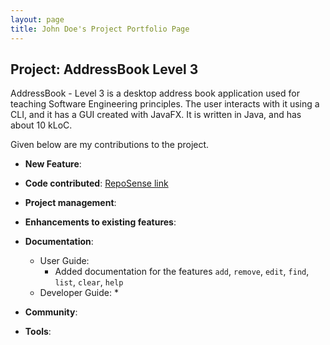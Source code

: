 ```yaml
---
layout: page
title: John Doe's Project Portfolio Page
---
```


## Project: AddressBook Level 3

AddressBook - Level 3 is a desktop address book application used for teaching Software Engineering principles. The user interacts with it using a CLI, and it has a GUI created with JavaFX. It is written in Java, and has about 10 kLoC.

Given below are my contributions to the project.

* **New Feature**:
  
* **Code contributed**: [RepoSense link]()

* **Project management**:

* **Enhancements to existing features**:
  
* **Documentation**:
    * User Guide:
        * Added documentation for the features `add`, `remove`, `edit`, `find`, `list`, `clear`, `help`
    * Developer Guide:
        * 

* **Community**:

* **Tools**:
